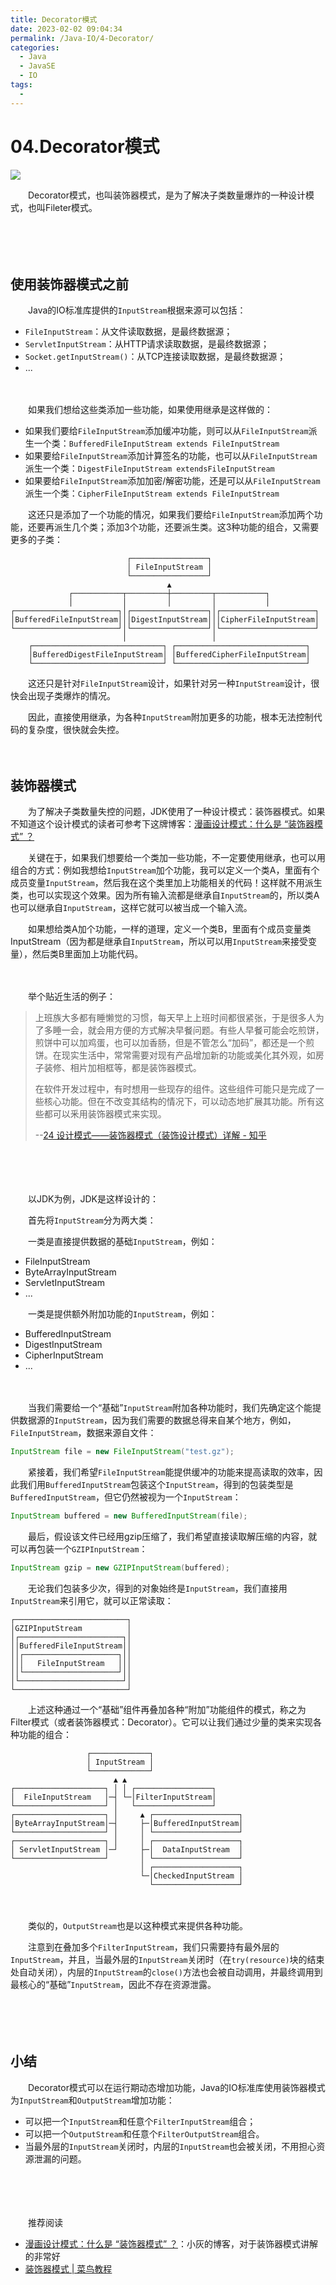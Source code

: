 ```yaml
---
title: Decorator模式
date: 2023-02-02 09:04:34
permalink: /Java-IO/4-Decorator/
categories:
  - Java
  - JavaSE
  - IO
tags:
  - 
---
```



# 04.Decorator模式

![](https://image.peterjxl.com/blog/134.png)

　　Decorator模式，也叫装饰器模式，是为了解决子类数量爆炸的一种设计模式，也叫Fileter模式。

　　‍
<!-- more -->

　　‍

## 使用装饰器模式之前

　　Java的IO标准库提供的`InputStream`​根据来源可以包括：

* `FileInputStream`​：从文件读取数据，是最终数据源；
* `ServletInputStream`​：从HTTP请求读取数据，是最终数据源；
* `Socket.getInputStream()`​：从TCP连接读取数据，是最终数据源；
* ...

　　‍

　　如果我们想给这些类添加一些功能，如果使用继承是这样做的：

* 如果我们要给`FileInputStream`​添加缓冲功能，则可以从`FileInputStream`​派生一个类：`BufferedFileInputStream extends FileInputStream`​
* 如果要给`FileInputStream`​添加计算签名的功能，也可以从`FileInputStream`​派生一个类：`DigestFileInputStream extendsFileInputStream`​
* 如果要给`FileInputStream`​添加加密/解密功能，还是可以从`FileInputStream`​派生一个类：`CipherFileInputStream extends FileInputStream`​

　　这还只是添加了一个功能的情况，如果我们要给`FileInputStream`​添加两个功能，还要再派生几个类；添加3个功能，还要派生类。这3种功能的组合，又需要更多的子类：

```
                          ┌─────────────────┐
                          │ FileInputStream │
                          └─────────────────┘
                                   ▲
             ┌───────────┬─────────┼─────────┬───────────┐
             │           │         │         │           │
┌───────────────────────┐│┌─────────────────┐│┌─────────────────────┐
│BufferedFileInputStream│││DigestInputStream│││CipherFileInputStream│
└───────────────────────┘│└─────────────────┘│└─────────────────────┘
                         │                   │
    ┌─────────────────────────────┐ ┌─────────────────────────────┐
    │BufferedDigestFileInputStream│ │BufferedCipherFileInputStream│
    └─────────────────────────────┘ └─────────────────────────────┘
```

　　这还只是针对`FileInputStream`​设计，如果针对另一种`InputStream`​设计，很快会出现子类爆炸的情况。

　　因此，直接使用继承，为各种`InputStream`​附加更多的功能，根本无法控制代码的复杂度，很快就会失控。

　　‍

## 装饰器模式

　　为了解决子类数量失控的问题，JDK使用了一种设计模式：装饰器模式。如果不知道这个设计模式的读者可参考下这牌博客：[漫画设计模式：什么是 “装饰器模式” ？](https://mp.weixin.qq.com/s?__biz=MzIxMjE5MTE1Nw==&mid=2653219666&idx=1&sn=cdd0e0c98930058eb7755b7bfc347348&chksm=8c999988bbee109ee1a392d12b7e2cecebf347182a81b2ba83d6ea1fd53238781c46b4f2c815&scene=21&ascene=0&devicetype=iOS16.0&version=18001f36&nettype=WIFI&abtest_cookie=AAACAA%3D%3D&lang=zh_CN&fontScale=100&exportkey=n_ChQIAhIQ5s6gnOG7NrBjvhjgReo3JBLQAQIE97dBBAEAAAAAAHBuKJeciFsAAAAOpnltbLcz9gKNyK89dVj0Ht9x0gV%2BdIeb12NSWdHgjkm09NvJg6j4O7doK%2Fjypk8WHipQbfuhLMjLcEpNe6cbpN9Z3H3EK1zBznJcqDw8N4Yj98sU4RvU1aKL30H7kZVohUOUmBjjamw5bkoxLH4wRCL9LVvC6oQabstQvy%2BUI8bH1WlI%2B%2BqVJOvnz8mNVKiSA7XIvWye79y2ylvOhcL8C5eNe3CT%2B0Lma4WnUIRswgjbhSPxTGpig9I%3D&pass_ticket=4umvbtuMbKF5U94%2FAjBTRcQ6l9pgM88NmMgQMZA6PO0fJ05vkfLFXndttOQOV6kka1SRJ2RAw65aRH43Y974Iw%3D%3D&wx_header=3)

　　关键在于，如果我们想要给一个类加一些功能，不一定要使用继承，也可以用组合的方式：例如我想给`InputStream`​加个功能，我可以定义一个类A，里面有个成员变量`InputStream`​，然后我在这个类里加上功能相关的代码！这样就不用派生类，也可以实现这个效果。因为所有输入流都是继承自`InputStream`​的，所以类A也可以继承自`InputStream`​，这样它就可以被当成一个输入流。

　　如果想给类A加个功能，一样的道理，定义一个类B，里面有个成员变量类InputStream（因为都是继承自`InputStream`​，所以可以用`InputStream`​来接受变量），然后类B里面加上功能代码。

　　‍

　　举个贴近生活的例子：

> 上班族大多都有睡懒觉的习惯，每天早上上班时间都很紧张，于是很多人为了多睡一会，就会用方便的方式解决早餐问题。有些人早餐可能会吃煎饼，煎饼中可以加鸡蛋，也可以加香肠，但是不管怎么“加码”，都还是一个煎饼。在现实生活中，常常需要对现有产品增加新的功能或美化其外观，如房子装修、相片加相框等，都是装饰器模式。
>
> 在软件开发过程中，有时想用一些现存的组件。这些组件可能只是完成了一些核心功能。但在不改变其结构的情况下，可以动态地扩展其功能。所有这些都可以釆用装饰器模式来实现。
>
> --[24 设计模式——装饰器模式（装饰设计模式）详解 - 知乎](https://zhuanlan.zhihu.com/p/444298983)

　　‍

　　‍

　　以JDK为例，JDK是这样设计的：

　　首先将`InputStream`​分为两大类：

　　一类是直接提供数据的基础`InputStream`​，例如：

* FileInputStream
* ByteArrayInputStream
* ServletInputStream
* ...

　　一类是提供额外附加功能的`InputStream`​，例如：

* BufferedInputStream
* DigestInputStream
* CipherInputStream
* ...

　　‍

　　当我们需要给一个“基础”`InputStream`​附加各种功能时，我们先确定这个能提供数据源的`InputStream`​，因为我们需要的数据总得来自某个地方，例如，`FileInputStream`​，数据来源自文件：

```java
InputStream file = new FileInputStream("test.gz");
```

　　紧接着，我们希望`FileInputStream`​能提供缓冲的功能来提高读取的效率，因此我们用`BufferedInputStream`​包装这个`InputStream`​，得到的包装类型是`BufferedInputStream`​，但它仍然被视为一个`InputStream`​：

```java
InputStream buffered = new BufferedInputStream(file);
```

　　最后，假设该文件已经用gzip压缩了，我们希望直接读取解压缩的内容，就可以再包装一个`GZIPInputStream`​：

```java
InputStream gzip = new GZIPInputStream(buffered);
```

　　无论我们包装多少次，得到的对象始终是`InputStream`​，我们直接用`InputStream`​来引用它，就可以正常读取：

```
┌─────────────────────────┐
│GZIPInputStream          │
│┌───────────────────────┐│
││BufferedFileInputStream││
││┌─────────────────────┐││
│││   FileInputStream   │││
││└─────────────────────┘││
│└───────────────────────┘│
└─────────────────────────┘
```

　　上述这种通过一个“基础”组件再叠加各种“附加”功能组件的模式，称之为Filter模式（或者装饰器模式：Decorator）。它可以让我们通过少量的类来实现各种功能的组合：

```
                 ┌─────────────┐
                 │ InputStream │
                 └─────────────┘
                       ▲ ▲
┌────────────────────┐ │ │ ┌─────────────────┐
│  FileInputStream   │─┤ └─│FilterInputStream│
└────────────────────┘ │   └─────────────────┘
┌────────────────────┐ │     ▲ ┌───────────────────┐
│ByteArrayInputStream│─┤     ├─│BufferedInputStream│
└────────────────────┘ │     │ └───────────────────┘
┌────────────────────┐ │     │ ┌───────────────────┐
│ ServletInputStream │─┘     ├─│  DataInputStream  │
└────────────────────┘       │ └───────────────────┘
                             │ ┌───────────────────┐
                             └─│CheckedInputStream │
                               └───────────────────┘
```

　　‍

　　类似的，`OutputStream`​也是以这种模式来提供各种功能。

　　注意到在叠加多个`FilterInputStream`​​，我们只需要持有最外层的`InputStream`​​，并且，当最外层的`InputStream`​​关闭时（在`try(resource)`​​块的结束处自动关闭），内层的`InputStream`​​的`close()`​​方法也会被自动调用，并最终调用到最核心的“基础”`InputStream`​​，因此不存在资源泄露。

　　‍

　　‍

## 小结

　　Decorator模式可以在运行期动态增加功能，Java的IO标准库使用装饰器模式为`InputStream`​和`OutputStream`​增加功能：

* 可以把一个`InputStream`​​和任意个`FilterInputStream`​​组合；
* 可以把一个`OutputStream`​​和任意个`FilterOutputStream`​​组合。
* 当最外层的`InputStream`​关闭时，内层的`InputStream`​也会被关闭，不用担心资源泄漏的问题。

　　‍

　　‍

　　推荐阅读

* [漫画设计模式：什么是 “装饰器模式” ？](https://mp.weixin.qq.com/s?__biz=MzIxMjE5MTE1Nw==&mid=2653219666&idx=1&sn=cdd0e0c98930058eb7755b7bfc347348&chksm=8c999988bbee109ee1a392d12b7e2cecebf347182a81b2ba83d6ea1fd53238781c46b4f2c815&scene=21&ascene=0&devicetype=iOS16.0&version=18001f36&nettype=WIFI&abtest_cookie=AAACAA%3D%3D&lang=zh_CN&fontScale=100&exportkey=n_ChQIAhIQ5s6gnOG7NrBjvhjgReo3JBLQAQIE97dBBAEAAAAAAHBuKJeciFsAAAAOpnltbLcz9gKNyK89dVj0Ht9x0gV%2BdIeb12NSWdHgjkm09NvJg6j4O7doK%2Fjypk8WHipQbfuhLMjLcEpNe6cbpN9Z3H3EK1zBznJcqDw8N4Yj98sU4RvU1aKL30H7kZVohUOUmBjjamw5bkoxLH4wRCL9LVvC6oQabstQvy%2BUI8bH1WlI%2B%2BqVJOvnz8mNVKiSA7XIvWye79y2ylvOhcL8C5eNe3CT%2B0Lma4WnUIRswgjbhSPxTGpig9I%3D&pass_ticket=4umvbtuMbKF5U94%2FAjBTRcQ6l9pgM88NmMgQMZA6PO0fJ05vkfLFXndttOQOV6kka1SRJ2RAw65aRH43Y974Iw%3D%3D&wx_header=3)：小灰的博客，对于装饰器模式讲解的非常好
* [装饰器模式 | 菜鸟教程](https://www.runoob.com/design-pattern/decorator-pattern.html)
